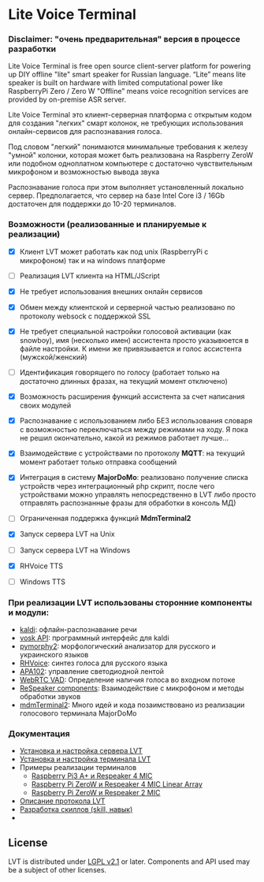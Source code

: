 # Lite Voice Terminal

### Disclaimer: "очень предварительная" версия в процессе разработки

Lite Voice Terminal is free open source client-server platform for powering up DIY offline "lite" smart speaker for Russian language.
“Lite” means lite speaker is built on hardware with limited computational power like RaspberryPi Zero / Zero W
"Offline" means voice recognition services are provided by on-premise ASR server.

Lite Voice Terminal это клиент-серверная платформа с открытым кодом для создания "легких" смарт колонок, 
не требующих использования онлайн-сервисов для распознавания голоса.

Под словом "легкий" понимаются минимальные требования к железу "умной" колонки, 
которая может быть реализована на Raspberry ZeroW или подобном одноплатном компьютере с достаточно 
чувствительным микрофоном и возможностью вывода звука

Распознавание голоса при этом выполняет установленный локально сервер. Предполагается, что сервер
на базе Intel Core i3 / 16Gb достаточен для поддержки до 10-20 терминалов.

### Возможности (реализованные и планируемые к реализации)

- [x] Клиент LVT может работать как под unix (RaspberryPi с микрофоном) так и на windows платформе
- [ ] Реализация LVT клиента на HTML/JScript 
- [x] Не требует использования внешних онлайн сервисов
- [x] Обмен между клиентской и серверной частью реализовано по протоколу websock с поддержкой SSL
- [x] Не требует специальной настройки голосовой активации (как snowboy), имя (несколько имен) ассистента 
просто указывюется в файле настройки. К имени же привязывается и голос ассистента (мужской/женский)
- [ ] Идентификация говорящего по голосу (работает только на достаточно длинных фразах, на текущий момент отключено)
- [x] Возможность расширения функций ассистента за счет написания своих модулей 
- [x] Распознавание с использованием либо БЕЗ использования словаря с возможностью переключаться между режимами на ходу. Я пока не решил окончательно, какой из режимов работает лучше...
- [x] Взаимодействие с устройствами по протоколу **MQTT**: на текущий момент работает только отправка сообщений
- [x] Интеграция в систему **MajorDoMo**: реализовано получение списка устройств через интеграционный php скрипт, после чего устройствами можно управлять непосредственно в LVT либо просто отправлять распознанные фразы для обработки в консоль МД)
- [ ] Ограниченная поддержка функций **MdmTerminal2**
- [x] Запуск сервера LVT на Unix
- [ ] Запуск сервера LVT на Windows
- [x] RHVoice TTS
- [ ] Windows TTS


### При реализации LVT использованы сторонние компоненты и модули:

* [kaldi](https://github.com/alphacep/kaldi): офлайн-распознавание речи
* [vosk API](https://github.com/alphacep/vosk-api): программный интерфейс для kaldi
* [pymorphy2](https://github.com/kmike/pymorphy2): морфологический анализатор для русского и украинского языков
* [RHVoice](https://github.com/Olga-Yakovleva/RHVoice):  синтез голоса для русского языка
* [APA102](https://pypi.org/project/apa102): управление светодиодной лентой
* [WebRTC VAD](https://github.com/wiseman/py-webrtcvad): Определение наличия голоса во входном потоке
* [ReSpeaker components](https://github.com/respeaker): Взаимодействие с микрофоном и методы обработки звуков
* [mdmTerminal2](https://github.com/Aculeasis/mdmTerminal2): Много идей и кода позаимствовано из реализации голосового терминала MajorDoMo

### Документация
 * [Установка и настройка сервера LVT](https://github.com/mosave/LVTerminal/blob/master/docs/Configuration%20-%20Server.md)
 * [Установка и настройка терминала LVT](https://github.com/mosave/LVTerminal/blob/master/docs/Configuration%20-%20Terminal.md)
 * Примеры реализации терминалов
    * [Raspberry Pi3 A+ и Respeaker 4 MIC](https://github.com/mosave/LVTerminal/tree/master/hardware/RPi%203A%2B%20with%20Respeaker4/readme.md)
    * [Raspberry Pi ZeroW и Respeaker 4 MIC Linear Array](https://github.com/mosave/LVTerminal/tree/master/hardware/RPi%20Zero%20with%20Respeaker4%20Linear%20Array/readme.md)
    * [Raspberry Pi ZeroW и Respeaker 2 MIC](https://github.com/mosave/LVTerminal/tree/master/hardware/RPi%20Zero%20with%20Respeaker2/readme.md)
 * [Описание протокола LVT](https://github.com/mosave/LVTerminal/blob/master/docs/LVT%20Protocol.md)
 * [Разработка скиллов (skill, навык)](https://github.com/mosave/LVTerminal/blob/master/docs/Skill%20Development.md)
 * []()

## License

LVT is distributed under [LGPL v2.1](https://www.gnu.org/licenses/lgpl-2.1.html) or later.
Components and API used may be a subject of other licenses.

